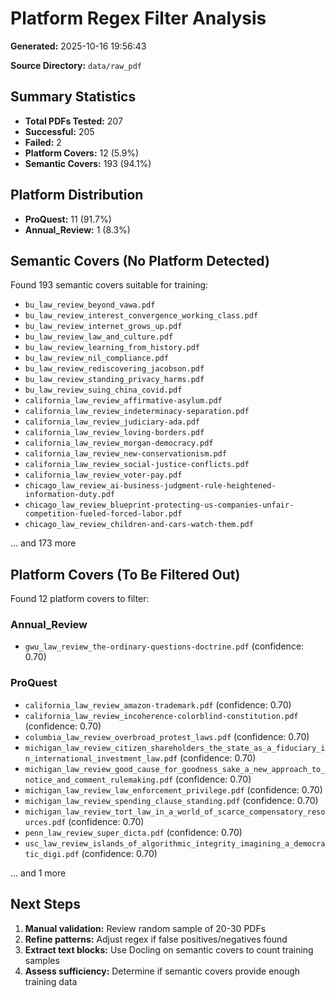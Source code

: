 # Platform Regex Filter Analysis

**Generated:** 2025-10-16 19:56:43

**Source Directory:** `data/raw_pdf`

## Summary Statistics

- **Total PDFs Tested:** 207
- **Successful:** 205
- **Failed:** 2
- **Platform Covers:** 12 (5.9%)
- **Semantic Covers:** 193 (94.1%)

## Platform Distribution

- **ProQuest:** 11 (91.7%)
- **Annual_Review:** 1 (8.3%)

## Semantic Covers (No Platform Detected)

Found 193 semantic covers suitable for training:

- `bu_law_review_beyond_vawa.pdf`
- `bu_law_review_interest_convergence_working_class.pdf`
- `bu_law_review_internet_grows_up.pdf`
- `bu_law_review_law_and_culture.pdf`
- `bu_law_review_learning_from_history.pdf`
- `bu_law_review_nil_compliance.pdf`
- `bu_law_review_rediscovering_jacobson.pdf`
- `bu_law_review_standing_privacy_harms.pdf`
- `bu_law_review_suing_china_covid.pdf`
- `california_law_review_affirmative-asylum.pdf`
- `california_law_review_indeterminacy-separation.pdf`
- `california_law_review_judiciary-ada.pdf`
- `california_law_review_loving-borders.pdf`
- `california_law_review_morgan-democracy.pdf`
- `california_law_review_new-conservationism.pdf`
- `california_law_review_social-justice-conflicts.pdf`
- `california_law_review_voter-pay.pdf`
- `chicago_law_review_ai-business-judgment-rule-heightened-information-duty.pdf`
- `chicago_law_review_blueprint-protecting-us-companies-unfair-competition-fueled-forced-labor.pdf`
- `chicago_law_review_children-and-cars-watch-them.pdf`

... and 173 more

## Platform Covers (To Be Filtered Out)

Found 12 platform covers to filter:


### Annual_Review

- `gwu_law_review_the-ordinary-questions-doctrine.pdf` (confidence: 0.70)

### ProQuest

- `california_law_review_amazon-trademark.pdf` (confidence: 0.70)
- `california_law_review_incoherence-colorblind-constitution.pdf` (confidence: 0.70)
- `columbia_law_review_overbroad_protest_laws.pdf` (confidence: 0.70)
- `michigan_law_review_citizen_shareholders_the_state_as_a_fiduciary_in_international_investment_law.pdf` (confidence: 0.70)
- `michigan_law_review_good_cause_for_goodness_sake_a_new_approach_to_notice_and_comment_rulemaking.pdf` (confidence: 0.70)
- `michigan_law_review_law_enforcement_privilege.pdf` (confidence: 0.70)
- `michigan_law_review_spending_clause_standing.pdf` (confidence: 0.70)
- `michigan_law_review_tort_law_in_a_world_of_scarce_compensatory_resources.pdf` (confidence: 0.70)
- `penn_law_review_super_dicta.pdf` (confidence: 0.70)
- `usc_law_review_islands_of_algorithmic_integrity_imagining_a_democratic_digi.pdf` (confidence: 0.70)

... and 1 more

## Next Steps

1. **Manual validation:** Review random sample of 20-30 PDFs
2. **Refine patterns:** Adjust regex if false positives/negatives found
3. **Extract text blocks:** Use Docling on semantic covers to count training samples
4. **Assess sufficiency:** Determine if semantic covers provide enough training data

